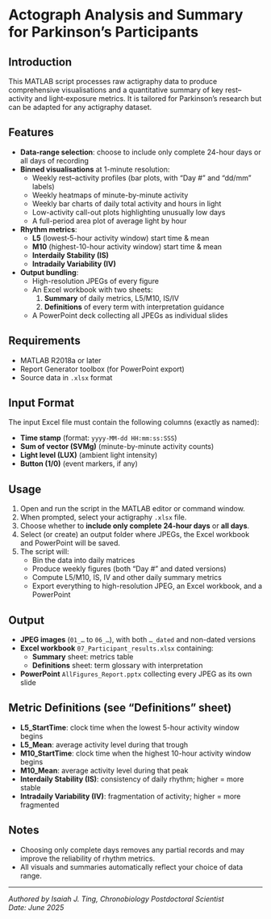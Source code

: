 # Actograph Analysis and Summary for Parkinson’s Participants

## Introduction
This MATLAB script processes raw actigraphy data to produce comprehensive visualisations and a quantitative summary of key rest–activity and light‐exposure metrics. It is tailored for Parkinson’s research but can be adapted for any actigraphy dataset.

## Features
- **Data‐range selection**: choose to include only complete 24-hour days or all days of recording  
- **Binned visualisations** at 1-minute resolution:
  - Weekly rest–activity profiles (bar plots, with “Day #” and “dd/mm” labels)  
  - Weekly heatmaps of minute-by-minute activity  
  - Weekly bar charts of daily total activity and hours in light  
  - Low-activity call-out plots highlighting unusually low days  
  - A full-period area plot of average light by hour  
- **Rhythm metrics**:
  - **L5** (lowest‐5-hour activity window) start time & mean  
  - **M10** (highest-10-hour activity window) start time & mean  
  - **Interdaily Stability (IS)**  
  - **Intradaily Variability (IV)**  
- **Output bundling**:
  - High-resolution JPEGs of every figure  
  - An Excel workbook with two sheets:
    1. **Summary** of daily metrics, L5/M10, IS/IV  
    2. **Definitions** of every term with interpretation guidance  
  - A PowerPoint deck collecting all JPEGs as individual slides  

## Requirements
- MATLAB R2018a or later  
- Report Generator toolbox (for PowerPoint export)  
- Source data in `.xlsx` format  

## Input Format
The input Excel file must contain the following columns (exactly as named):
- **Time stamp** (format: `yyyy-MM-dd HH:mm:ss:SSS`)  
- **Sum of vector (SVMg)** (minute-by-minute activity counts)  
- **Light level (LUX)** (ambient light intensity)  
- **Button (1/0)** (event markers, if any)  

## Usage
1. Open and run the script in the MATLAB editor or command window.  
2. When prompted, select your actigraphy `.xlsx` file.  
3. Choose whether to **include only complete 24-hour days** or **all days**.  
4. Select (or create) an output folder where JPEGs, the Excel workbook and PowerPoint will be saved.  
5. The script will:
   - Bin the data into daily matrices  
   - Produce weekly figures (both “Day #” and dated versions)  
   - Compute L5/M10, IS, IV and other daily summary metrics  
   - Export everything to high-resolution JPEG, an Excel workbook, and a PowerPoint  

## Output
- **JPEG images** (`01_…` to `06_…`), with both `…_dated` and non-dated versions  
- **Excel workbook** `07_Participant_results.xlsx` containing:
  - **Summary** sheet: metrics table  
  - **Definitions** sheet: term glossary with interpretation  
- **PowerPoint** `AllFigures_Report.pptx` collecting every JPEG as its own slide  

## Metric Definitions (see “Definitions” sheet)
- **L5_StartTime**: clock time when the lowest 5-hour activity window begins  
- **L5_Mean**: average activity level during that trough  
- **M10_StartTime**: clock time when the highest 10-hour activity window begins  
- **M10_Mean**: average activity level during that peak  
- **Interdaily Stability (IS)**: consistency of daily rhythm; higher = more stable  
- **Intradaily Variability (IV)**: fragmentation of activity; higher = more fragmented  

## Notes
- Choosing only complete days removes any partial records and may improve the reliability of rhythm metrics.  
- All visuals and summaries automatically reflect your choice of data range.  

---

*Authored by Isaiah J. Ting, Chronobiology Postdoctoral Scientist*  
*Date: June 2025*  
